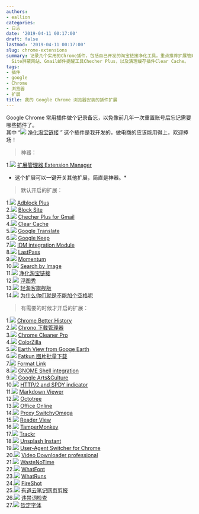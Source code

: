 ```yaml
---
authors:
- eallion
categories:
- 日志
date: '2019-04-11 00:17:00'
draft: false
lastmod: '2019-04-11 00:17:00'
slug: chrome-extensions
summary: 记录几个实用的Chrome插件，包括自己开发的淘宝链接净化工具。重点推荐扩展管理器，能一键开关其他插件。常用插件有Adblock Plus拦截广告、Block
  Site屏蔽网站、Gmail邮件提醒工具Checher Plus，以及清理缓存插件Clear Cache。
tags:
- 插件
- google
- Chrome
- 浏览器
- 扩展
title: 我的 Google Chrome 浏览器安装的插件扩展
---
```


Google Chrome 常用插件做个记录备忘，以免像前几年一次重置账号后忘记需要哪些插件了。  
其中 “<img src="/assets/images/posts/2019/04/11/pic_012.png"> [净化淘宝链接](https://chrome.google.com/webstore/detail/npokdddpckpfhlecbgmplgcidebjmkfm)  ” 这个插件是我开发的，做电商的应该能用得上，欢迎捧场！

> 神器：

1.<img src="/assets/images/posts/2019/04/11/pic_001.png"> [扩展管理器 Extension Manager](https://chrome.google.com/webstore/detail/gjldcdngmdknpinoemndlidpcabkggco)  

* 这个扩展可以一键开关其他扩展，简直是神器。*

> 默认开启的扩展：

1.<img src="/assets/images/posts/2019/04/11/pic_002.png"> [Adblock Plus](https://chrome.google.com/webstore/detail/cfhdojbkjhnklbpkdaibdccddilifddb)  
2.<img src="/assets/images/posts/2019/04/11/pic_003.png"> [Block Site](https://chrome.google.com/webstore/detail/eiimnmioipafcokbfikbljfdeojpcgbh)  
3.<img src="/assets/images/posts/2019/04/11/pic_004.png"> [Checher Plus for Gmail](https://chrome.google.com/webstore/detail/oeopbcgkkoapgobdbedcemjljbihmemj)  
4.<img src="/assets/images/posts/2019/04/11/pic_005.png"> [Clear Cache](https://chrome.google.com/webstore/detail/cppjkneekbjaeellbfkmgnhonkkjfpdn)  
5.<img src="/assets/images/posts/2019/04/11/pic_006.png"> [Google Translate](https://chrome.google.com/webstore/detail/aapbdbdomjkkjkaonfhkkikfgjllcleb)  
6.<img src="/assets/images/posts/2019/04/11/pic_007.png"> [Google Keep](https://chrome.google.com/webstore/detail/lpcaedmchfhocbbapmcbpinfpgnhiddi)  
7.<img src="/assets/images/posts/2019/04/11/pic_008.png"> [IDM integration Module](https://chrome.google.com/webstore/detail/ngpampappnmepgilojfohadhhmbhlaek)  
8.<img src="/assets/images/posts/2019/04/11/pic_009.png"> [LastPass](https://chrome.google.com/webstore/detail/hdokiejnpimakedhajhdlcegeplioahd)  
9.<img src="/assets/images/posts/2019/04/11/pic_010.png"> [Momentum](https://chrome.google.com/webstore/detail/laookkfknpbbblfpciffpaejjkokdgca)  
10.<img src="/assets/images/posts/2019/04/11/pic_011.png"> [Search by Image](https://chrome.google.com/webstore/detail/dajedkncpodkggklbegccjpmnglmnflm)  
11.<img src="/assets/images/posts/2019/04/11/pic_012.png"> [净化淘宝链接](https://chrome.google.com/webstore/detail/npokdddpckpfhlecbgmplgcidebjmkfm)  
12.<img src="/assets/images/posts/2019/04/11/pic_013.png"> [浮图秀](https://chrome.google.com/webstore/detail/mgpdnhlllbpncjpgokgfogidhoegebod)  
13.<img src="/assets/images/posts/2019/04/11/pic_014.png"> [轻淘客旗舰版](http://www.qingtaoke.com/chajian)  
14.<img src="/assets/images/posts/2019/04/11/pic_015.png"> [为什么你们就是不能加个空格呢](https://chrome.google.com/webstore/detail/paphcfdffjnbcgkokihcdjliihicmbpd)  

> 有需要的时候才开启的扩展：

1.<img src="/assets/images/posts/2019/04/11/pic_016.png"> [Chrome Better History](https://chrome.google.com/webstore/detail/aadbaagbanfijdnflkhepgjmhlpppbad)  
2.<img src="/assets/images/posts/2019/04/11/pic_017.png"> [Chrono 下载管理器](https://chrome.google.com/webstore/detail/mciiogijehkdemklbdcbfkefimifhecn)  
3.<img src="/assets/images/posts/2019/04/11/pic_cc.png"> [Chrome Cleaner Pro](https://chrome.google.com/webstore/detail/ccjleegmemocfpghkhpjmiccjcacackp)  
4.<img src="/assets/images/posts/2019/04/11/pic_018.png"> [ColorZilla](https://chrome.google.com/webstore/detail/bhlhnicpbhignbdhedgjhgdocnmhomnp)  
5.<img src="/assets/images/posts/2019/04/11/pic_019.png"> [Earth View from Googe Earth](https://chrome.google.com/webstore/detail/bhloflhklmhfpedakmangadcdofhnnoh)  
6.<img src="/assets/images/posts/2019/04/11/pic_020.png"> [Fatkun 图片批量下载](https://chrome.google.com/webstore/detail/nnjjahlikiabnchcpehcpkdeckfgnohf)  
7.<img src="/assets/images/posts/2019/04/11/pic_021.png"> [Format Link](https://chrome.google.com/webstore/detail/pocemhmkmchpgamlnocemnbhlcjcbjgg)  
8.<img src="/assets/images/posts/2019/04/11/pic_022.png"> [GNOME Shell integration](https://chrome.google.com/webstore/detail/gphhapmejobijbbhgpjhcjognlahblep)  
9.<img src="/assets/images/posts/2019/04/11/pic_023.png"> [Google Arts&Culture](https://chrome.google.com/webstore/detail/akimgimeeoiognljlfchpbkpfbmeapkh)  
10.<img src="/assets/images/posts/2019/04/11/pic_024.png"> [HTTP/2 and SPDY indicator](https://chrome.google.com/webstore/detail/mpbpobfflnpcgagjijhmgnchggcjblin)  
11.<img src="/assets/images/posts/2019/04/11/pic_025.png"> [Markdown Viewer](https://chrome.google.com/webstore/detail/ckkdlimhmcjmikdlpkmbgfkaikojcbjk)  
12.<img src="/assets/images/posts/2019/04/11/pic_026.png"> [Octotree](https://chrome.google.com/webstore/detail/bkhaagjahfmjljalopjnoealnfndnagc)  
13.<img src="/assets/images/posts/2019/04/11/pic_027.png"> [Office Online](https://chrome.google.com/webstore/detail/ndjpnladcallmjemlbaebfadecfhkepb)  
14.<img src="/assets/images/posts/2019/04/11/pic_028.png"> [Proxy SwitchyOmega](https://chrome.google.com/webstore/detail/padekgcemlokbadohgkifijomclgjgif)  
15.<img src="/assets/images/posts/2019/04/11/pic_029.png"> [Reader View](https://chrome.google.com/webstore/detail/ecabifbgmdmgdllomnfinbmaellmclnh)  
16.<img src="/assets/images/posts/2019/04/11/pic_030.png"> [TamperMonkey](https://chrome.google.com/webstore/detail/dhdgffkkebhmkfjojejmpbldmpobfkfo)  
17.<img src="/assets/images/posts/2019/04/11/pic_031.png"> [Trackr](https://chrome.google.com/webstore/detail/pccehhnicffhgffhdfgainipddlopmie)  
18.<img src="/assets/images/posts/2019/04/11/pic_032.png"> [Unsplash Instant](https://chrome.google.com/webstore/detail/pejkokffkapolfffcgbmdmhdelanoaih)  
19.<img src="/assets/images/posts/2019/04/11/pic_033.png"> [User-Agent Switcher for  Chrome](https://chrome.google.com/webstore/detail/djflhoibgkdhkhhcedjiklpkjnoahfmg)  
20.<img src="/assets/images/posts/2019/04/11/pic_034.png"> [Video Downloader professional](https://chrome.google.com/webstore/detail/elicpjhcidhpjomhibiffojpinpmmpil)  
21.<img src="/assets/images/posts/2019/04/11/pic_035.png"> [WasteNoTime](https://chrome.google.com/webstore/detail/enebomhlllfaccbelnjhfgblnalofhch)  
22.<img src="/assets/images/posts/2019/04/11/pic_036.png"> [WhatFont](https://chrome.google.com/webstore/detail/jabopobgcpjmedljpbcaablpmlmfcogm)  
23.<img src="/assets/images/posts/2019/04/11/pic_037.png"> [WhatRuns](https://chrome.google.com/webstore/detail/cmkdbmfndkfgebldhnkbfhlneefdaaip)  
24.<img src="/assets/images/posts/2019/04/11/pic_038.png"> [FireShot](https://chrome.google.com/webstore/detail/mcbpblocgmgfnpjjppndjkmgjaogfceg)  
25.<img src="/assets/images/posts/2019/04/11/pic_039.png"> [有道云笔记网页剪报](https://chrome.google.com/webstore/detail/joinpgckiioeklibflapokicmndlcnef)  
26.<img src="/assets/images/posts/2019/04/11/pic_040.png"> [违禁词检查](https://chrome.google.com/webstore/detail/hidcgccgkiamehonfofohinbaeefabmi)  
27.<img src="/assets/images/posts/2019/04/11/pic_041.png"> [钦定字体](https://chrome.google.com/webstore/detail/lmjdabbpgabigbonekfpjhfgjekpnkge)